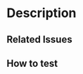 # Description

<!-- A brief description of changes in this PR -->

## Related Issues

<!--
    Link to the issue(s) fixed by this PR
    GitHub: Fixes #49, Addresses #49
-->

## How to test

<!-- Steps for how to test your changes -->